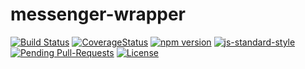 # messenger-wrapper
[![Build Status](https://travis-ci.org/justynjozwiak/messenger-wrapper.svg?branch=master)](https://travis-ci.org/justynjozwiak/messenger-wrapper)
[![CoverageStatus](https://coveralls.io/repos/github/justynjozwiak/messenger-wrapper/badge.svg?branch=master)](https://coveralls.io/github/justynjozwiak/messenger-wrapper?branch=master)
[![npm version](https://img.shields.io/npm/v/messenger-wrapper.svg?style=flat)](https://www.npmjs.com/package/messenger-wrapper)
[![js-standard-style](https://img.shields.io/badge/code%20style-standard-brightgreen.svg)](http://standardjs.com/)
[![Pending Pull-Requests](http://githubbadges.herokuapp.com/justynjozwiak/messenger-wrapper/pulls.svg?style=flat-square)](https://github.com/justynjozwiak/messenger-wrapper/pulls)
[![License](http://img.shields.io/:license-mit-blue.svg?style=flat-square)](http://badges.mit-license.org)
